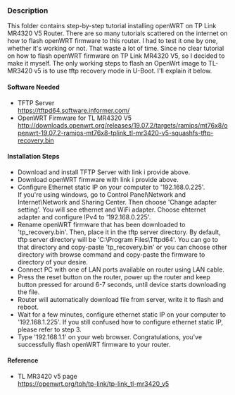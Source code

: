 ### Description
This folder contains step-by-step tutorial installing openWRT on TP Link MR4320 V5 Router. There are so many tutorials scattered on the internet on how to flash openWRT firmware to this router. I had to test it one by one, whether it's working or not. That waste a lot of time. Since no clear tutorial on how to flash openWRT firmware on TP Link MR4320 V5, so I decided to make it myself. The only working steps to flash an OpenWrt image to TL-MR3420 v5 is to use tftp recovery mode in U-Boot. I'll explain it below.

#### Software Needed
* TFTP Server <br>
https://tftpd64.software.informer.com/
* OpenWRT Firmware for TL MR4320 V5<br>
http://downloads.openwrt.org/releases/19.07.2/targets/ramips/mt76x8/openwrt-19.07.2-ramips-mt76x8-tplink_tl-mr3420-v5-squashfs-tftp-recovery.bin

#### Installation Steps
* Download and install TFTP Server with link i provide above.
* Download openWRT firmware with link i provide above.
* Configure Ethernet static IP on your computer to '192.168.0.225'.<br>
If you're using windows, go to Control Panel\Network and Internet\Network and Sharing Center. Then choose 'Change adapter setting'. You will see ethernet and WiFi adapter. Choose ehternet adapter and configure IPv4 to '192.168.0.225'.
* Rename openWRT firmware that has been downloaded to 'tp_recovery.bin'. Then, place it in the tftp server directory. By default, tftp server directory will be 'C:\Program Files\Tftpd64'. You can go to that directory and copy-paste 'tp_recovery.bin' or you can choose other directory with browse command and copy-paste the firmware to directory of your desire.
* Connect PC with one of LAN ports available on router using LAN cable.
* Press the reset button on the router, power up the router and keep button pressed for around 6-7 seconds, until device starts downloading the file.
* Router will automatically download file from server, write it to flash and reboot.
* Wait for a few minutes, configure ethernet static IP on your computer to '192.168.1.225'. If you still confused how to configure ethernet static IP, please refer to step 3.
* Type '192.168.1.1' on your web browser. Congratulations, you've successfully flash openWRT firmware to your router.

#### Reference
* TL MR3420 v5 page <br>
https://openwrt.org/toh/tp-link/tp-link_tl-mr3420_v5